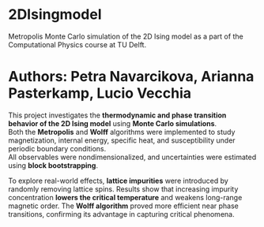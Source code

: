 # 2DIsingmodel
Metropolis Monte Carlo simulation of the 2D Ising model as a part of the Computational Physics course at TU Delft. 

# Authors: Petra Navarcikova, Arianna Pasterkamp, Lucio Vecchia


This project investigates the **thermodynamic and phase transition behavior of the 2D Ising model** using **Monte Carlo simulations**.  
Both the **Metropolis** and **Wolff** algorithms were implemented to study magnetization, internal energy, specific heat, and susceptibility under periodic boundary conditions.  
All observables were nondimensionalized, and uncertainties were estimated using **block bootstrapping**.  

To explore real-world effects, **lattice impurities** were introduced by randomly removing lattice spins. Results show that increasing impurity concentration **lowers the critical temperature** and weakens long-range magnetic order.  The **Wolff algorithm** proved more efficient near phase transitions, confirming its advantage in capturing critical phenomena.  

